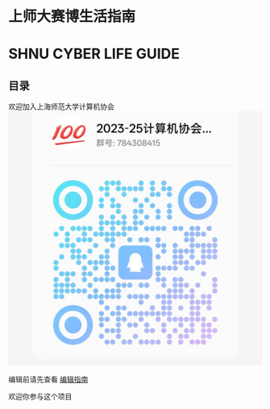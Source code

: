 # 上师大赛博生活指南
# SHNU CYBER LIFE GUIDE

## 目录


欢迎加入上海师范大学计算机协会
![入群二维码](/assets/入群二维码.jpg)

编辑前请先查看 [编辑指南](/0%20-%20%20前言/编辑格式示例.md)

欢迎你参与这个项目